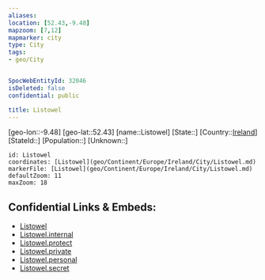 ```yaml
---
aliases: 
location: [52.43,-9.48]
mapzoom: [7,12] 
mapmarker: city 
type: City
tags:
- geo/City


SpocWebEntityId: 32046
isDeleted: false
confidential: public

title: Listowel
---
```

[geo-lon::-9.48]
[geo-lat::52.43]
[name::Listowel]
[State::]
[Country::[Ireland](geo/Continent/Europe/Ireland.md)]
[StateId::]
[Population::]
[Unknown::]


```leaflet
id: Listowel
coordinates: [Listowel](geo/Continent/Europe/Ireland/City/Listowel.md)
markerFile: [Listowel](geo/Continent/Europe/Ireland/City/Listowel.md)
defaultZoom: 11 
maxZoom: 18
```


## Confidential Links & Embeds: 
- [Listowel](../../../../../../_public/geo/Continent/Europe/Ireland/City/Listowel.md) 
- [Listowel.internal](../../../../../../_internal/geo/Continent/Europe/Ireland/City/Listowel.internal.md) 
- [Listowel.protect](../../../../../../_protect/geo/Continent/Europe/Ireland/City/Listowel.protect.md) 
- [Listowel.private](../../../../../../_private/geo/Continent/Europe/Ireland/City/Listowel.private.md) 
- [Listowel.personal](../../../../../../_personal/geo/Continent/Europe/Ireland/City/Listowel.personal.md) 
- [Listowel.secret](../../../../../../_secret/geo/Continent/Europe/Ireland/City/Listowel.secret.md) 
